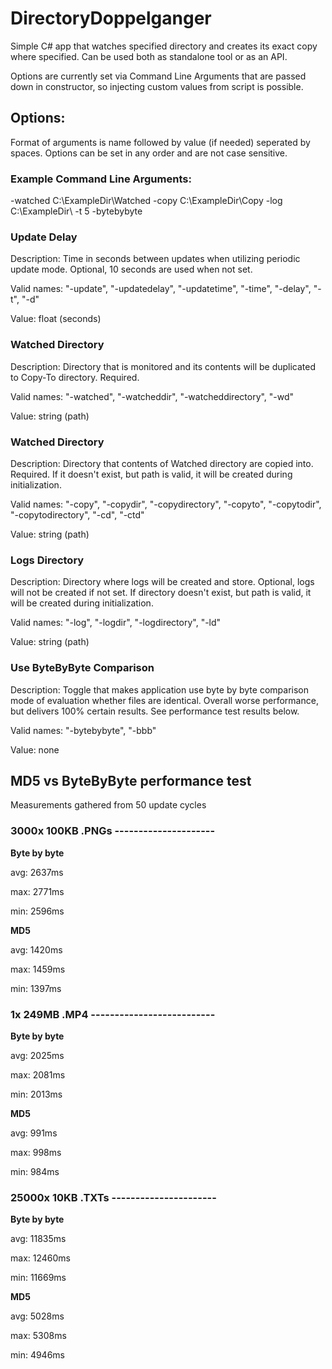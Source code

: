 # DirectoryDoppelganger
Simple C# app that watches specified directory and creates its exact copy where specified. Can be used both as standalone tool or as an API.

Options are currently set via Command Line Arguments that are passed down in constructor, so injecting custom values from script is possible.


## Options:

Format of arguments is name followed by value (if needed) seperated by spaces. Options can be set in any order and are not case sensitive.

### Example Command Line Arguments:

-watched C:\ExampleDir\Watched -copy C:\ExampleDir\Copy -log C:\ExampleDir\ -t 5 -bytebybyte

### Update Delay
Description: Time in seconds between updates when utilizing periodic update mode. Optional, 10 seconds are used when not set.

Valid names: "-update", "-updatedelay", "-updatetime", "-time", "-delay", "-t", "-d"

Value: float (seconds)

### Watched Directory
Description: Directory that is monitored and its contents will be duplicated to Copy-To directory. Required.

Valid names: "-watched", "-watcheddir", "-watcheddirectory", "-wd"

Value: string (path)

### Watched Directory
Description: Directory that contents of Watched directory are copied into. Required. If it doesn't exist, but path is valid, it will be created during initialization.

Valid names: "-copy", "-copydir", "-copydirectory", "-copyto", "-copytodir", "-copytodirectory", "-cd", "-ctd"

Value: string (path)

### Logs Directory
Description: Directory where logs will be created and store. Optional, logs will not be created if not set. If directory doesn't exist, but path is valid, it will be created during initialization.

Valid names: "-log", "-logdir", "-logdirectory", "-ld" 

Value: string (path)

### Use ByteByByte Comparison
Description: Toggle that makes application use byte by byte comparison mode of evaluation whether files are identical. Overall worse performance, but delivers 100% certain results. See performance test results below.

Valid names: "-bytebybyte", "-bbb"

Value: none



## MD5 vs ByteByByte performance test
Measurements gathered from 50 update cycles

### 3000x 100KB .PNGs ---------------------
**Byte by byte**

avg: 2637ms

max: 2771ms

min: 2596ms

**MD5**

avg: 1420ms

max: 1459ms

min: 1397ms

### 1x 249MB .MP4 --------------------------
**Byte by byte**

avg: 2025ms

max: 2081ms

min: 2013ms

**MD5**

avg: 991ms

max: 998ms

min: 984ms

### 25000x 10KB .TXTs ----------------------
**Byte by byte**

avg: 11835ms

max: 12460ms

min: 11669ms

**MD5**

avg: 5028ms

max: 5308ms

min: 4946ms
